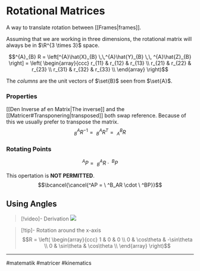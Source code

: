 # Rotational Matrices

A way to translate rotation between [[Frames|frames]].

Assuming that we are working in three dimensions, the rotational matrix will always be in $\R^{3 \times 3}$ space.

$$^{A}_{B} R = \left[^{A}\hat{X}_{B} \,\,^{A}\hat{Y}_{B}  \,\, ^{A}\hat{Z}_{B} \right] = \left(
\begin{array}{ccc}
 r_{11} & r_{12} & r_{13} \\
 r_{21} & r_{22} & r_{23} \\
 r_{31} & r_{32} & r_{33} \\
\end{array}
\right)$$

The *columns* are the unit vectors of $\set{B}$ seen from $\set{A}$.

### Properties
[[Den Inverse af en Matrix|The inverse]] and the [[Matricer#Transponering|transposed]] both swap reference. Because of this we usually prefer to transpose the matrix.
$$^A_BR^{-1} =\ ^A_BR^{T} = \ ^B_AR$$


### Rotating Points


$$^AP = \  ^A_BR \cdot \ ^BP$$


This opertation is **NOT PERMITTED**.
$$\bcancel{\cancel{^AP = \  ^B_AR \cdot \ ^BP}}$$

## Using Angles

>[!video]- Derivation
>![](https://www.youtube.com/watch?v=gkyuLPzfDV0)

>[!tip]- Rotation around the x-axis
>$$R = \left(
>\begin{array}{ccc}
>   1 & 0 & 0 \\
>   0 & \cos\theta & -\sin\theta \\
>   0 & \sin\theta & \cos\theta \\
>\end{array}
>\right)$$


---
#matematik #matricer #kinematics

